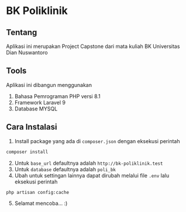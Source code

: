 # BK Poliklinik

## Tentang

Aplikasi ini merupakan Project Capstone dari mata kuliah BK Universitas Dian Nuswantoro

## Tools

Aplikasi ini dibangun menggunakan

1. Bahasa Pemrograman PHP versi 8.1
2. Framework Laravel 9
3. Database MYSQL

## Cara Instalasi

1. Install package yang ada di `composer.json` dengan eksekusi perintah

```bash
composer install
```

2. Untuk `base_url` defaultnya adalah `http://bk-poliklinik.test`
3. Untuk `database` defaultnya adalah `poli_bk`
4. Ubah untuk settingan lainnya dapat dirubah melalui file `.env` lalu eksekusi perintah

```bash
php artisan config:cache
```

5. Selamat mencoba... :)
